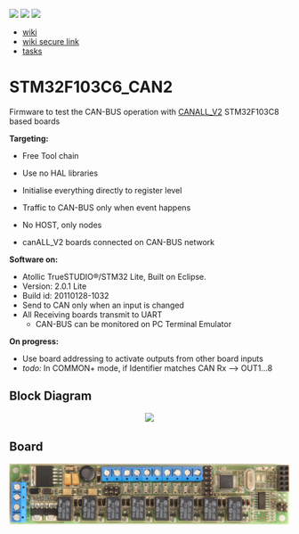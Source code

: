 [![](https://img.shields.io/badge/organization-nikoschalikias-blue.svg)](https://github.com/nikoschalikias) 
[![](https://img.shields.io/badge/remote-STM32F103C6__CAN2-green.svg)](https://github.com/nikoschalikias/STM32F103C6_CAN2) 
[![](https://img.shields.io/badge/local-F:\prj__soft\STM32F103C6__CAN2-orange.svg)]() 


* [wiki](http://www.emboxit.net/mw/index.php?title=Project_STM32F103C6_CAN)
* [wiki secure link](https://www.emboxit.net/mw/index.php?title=Project_STM32F103C6_CAN)
* [tasks](tasks.md)

# STM32F103C6_CAN2
Firmware to test the CAN-BUS operation with [CANALL_V2]() STM32F103C8 based boards 




**Targeting:**

*  Free Tool chain
*  Use no HAL libraries
*  Initialise everything directly to register level
*  Traffic to CAN-BUS only when event happens
*  No HOST, only nodes 

*  canALL_V2 boards connected on CAN-BUS network  


**Software on:** 

  * Atollic TrueSTUDIO®/STM32 Lite, Built on Eclipse.
  * Version: 2.0.1 Lite
  * Build id: 20110128-1032
*  Send to CAN only when an input is changed
*  All Receiving boards transmit to UART
   *  CAN-BUS can be monitored on PC Terminal Emulator  


**On progress:**

   *  Use board addressing to activate outputs from other board inputs
   *  *todo:* In COMMON+ mode, if Identifier matches  CAN Rx --> OUT1...8

## Block Diagram
<p align="center">
<img
src="img/xx.PNG"
width = 900
/>
</p> 


## Board
<p align="center">
<img
src="img/09.PNG"
width = 900
/>
</p> 
